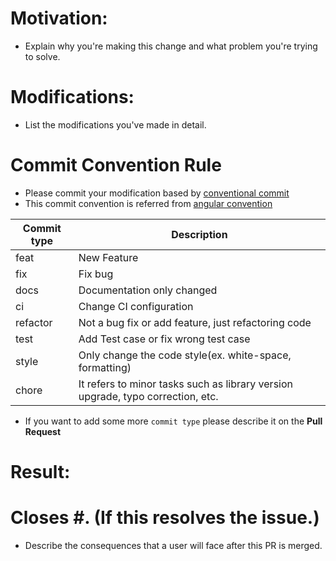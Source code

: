 # Motivation:

* Explain why you're making this change and what problem you're trying to solve.

# Modifications:

* List the modifications you've made in detail.

# Commit Convention Rule

* Please commit your modification based by [conventional commit](https://www.conventionalcommits.org/en/v1.0.0/)
* This commit convention is referred from [angular convention](https://github.com/angular/angular/blob/22b96b9/CONTRIBUTING.md#-commit-message-guidelines)

| Commit type | Description                                             |
|-------------|---------------------------------------------------------|
| feat        | New Feature                                             |
| fix         | Fix bug                                                 |
| docs        | Documentation only changed                              |
| ci          | Change CI configuration                                 |
| refactor    | Not a bug fix or add feature, just refactoring code     |
| test        | Add Test case or fix wrong test case                    |
| style       | Only change the code style(ex. white-space, formatting) |
| chore       | It refers to minor tasks such as library version upgrade, typo correction, etc. |

* If you want to add some more `commit type` please describe it on the **Pull Request**


# Result:

# Closes #. (If this resolves the issue.)
* Describe the consequences that a user will face after this PR is merged.